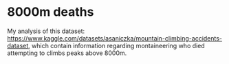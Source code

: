# 8000m deaths

My analysis of this dataset: https://www.kaggle.com/datasets/asaniczka/mountain-climbing-accidents-dataset, which contain information regarding montaineering who died attempting to climbs peaks above 8000m.
